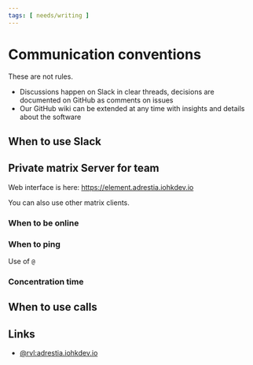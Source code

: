 ```yaml
---
tags: [ needs/writing ]
---
```


# Communication conventions

These are not rules.

- Discussions happen on Slack in clear threads, decisions are documented on GitHub as comments on issues
- Our GitHub wiki can be extended at any time with insights and details about the software

## When to use Slack

## Private matrix Server for team

Web interface is here: https://element.adrestia.iohkdev.io

You can also use other matrix clients.

### When to be online

### When to ping

Use of `@`

### Concentration time

## When to use calls


## Links

- [@rvl:adrestia.iohkdev.io](https://matrix.to/#/@rvl:adrestia.iohkdev.io)

